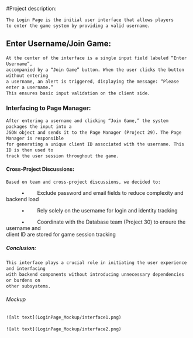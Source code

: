 #Project description: 

	The Login Page is the initial user interface that allows players 	
	to enter the game system by providing a valid username.  

 
## Enter Username/Join Game:

	At the center of the interface is a single input field labeled “Enter Username”, 
	accompanied by a “Join Game” button. When the user clicks the button without entering 
	a username, an alert is triggered, displaying the message: “Please enter a username.” 
	This ensures basic input validation on the client side. 

 
### Interfacing to Page Manager:

	After entering a username and clicking “Join Game,” the system packages the input into a 
	JSON object and sends it to the Page Manager (Project 29). The Page Manager is responsible 
	for generating a unique client ID associated with the username. This ID is then used to 
	track the user session throughout the game. 

 
#### Cross-Project Discussions:

	Based on team and cross-project discussions, we decided to: 

      •     Exclude password and email fields to reduce complexity and backend load 

      •     Rely solely on the username for login and identity tracking 

      •     Coordinate with the Database team (Project 30) to ensure the username and 	
			client ID are stored for game session tracking 

 

 
##### Conclusion:

	This interface plays a crucial role in initiating the user experience and interfacing 	
	with backend components without introducing unnecessary dependencies or burdens on 
	other subsystems. 

###### Mockup

	![alt text](LoginPage_Mockup/interface1.png)

	![alt text](LoginPage_Mockup/interface2.png)

